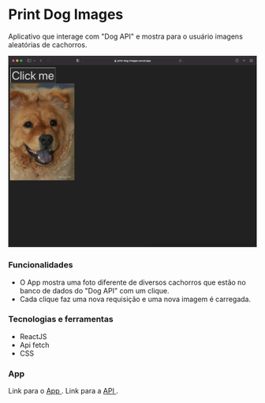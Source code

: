 # Print Dog Images
Aplicativo que interage com "Dog API" e mostra para o usuário imagens aleatórias de cachorros.

<img src="./print-dog-images.png" />

### Funcionalidades
<ul>
  <li> O App mostra uma foto diferente de diversos cachorros que estão no banco de dados do "Dog API" com um clique. </ li>
  <li> Cada clique faz uma nova requisição e uma nova imagem é carregada. </ li>
</ul>




### Tecnologias e ferramentas
<ul>
  <li> ReactJS </ li>
  <li> Api fetch </ li>
  <li> CSS </ li>
</ul>

### App 
Link para o <a href="https://print-dog-images.vercel.app/"> App </a>.
Link para a <a href="https://dog.ceo/dog-api/"> API </a>.

